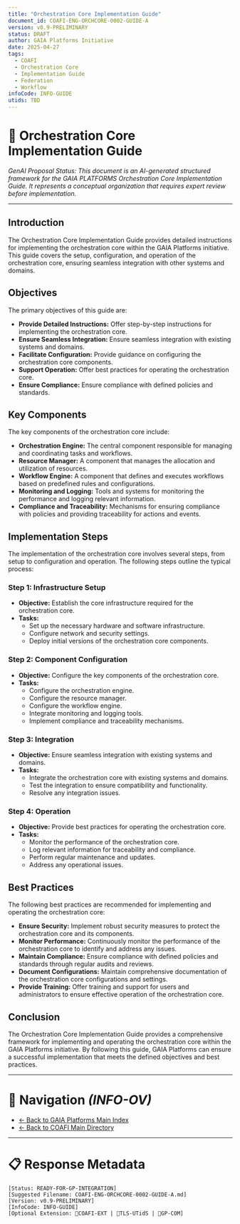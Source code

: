 ```yaml
---
title: "Orchestration Core Implementation Guide"
document_id: COAFI-ENG-ORCHCORE-0002-GUIDE-A
version: v0.9-PRELIMINARY
status: DRAFT
author: GAIA Platforms Initiative
date: 2025-04-27
tags:
  - COAFI
  - Orchestration Core
  - Implementation Guide
  - Federation
  - Workflow
infoCode: INFO-GUIDE
utids: TBD
---
```


# 📜 Orchestration Core Implementation Guide

*GenAI Proposal Status: This document is an AI-generated structured framework for the GAIA PLATFORMS Orchestration Core Implementation Guide. It represents a conceptual organization that requires expert review before implementation.*

---

## Introduction

The Orchestration Core Implementation Guide provides detailed instructions for implementing the orchestration core within the GAIA Platforms initiative. This guide covers the setup, configuration, and operation of the orchestration core, ensuring seamless integration with other systems and domains.

## Objectives

The primary objectives of this guide are:

- **Provide Detailed Instructions:** Offer step-by-step instructions for implementing the orchestration core.
- **Ensure Seamless Integration:** Ensure seamless integration with existing systems and domains.
- **Facilitate Configuration:** Provide guidance on configuring the orchestration core components.
- **Support Operation:** Offer best practices for operating the orchestration core.
- **Ensure Compliance:** Ensure compliance with defined policies and standards.

## Key Components

The key components of the orchestration core include:

- **Orchestration Engine:** The central component responsible for managing and coordinating tasks and workflows.
- **Resource Manager:** A component that manages the allocation and utilization of resources.
- **Workflow Engine:** A component that defines and executes workflows based on predefined rules and configurations.
- **Monitoring and Logging:** Tools and systems for monitoring the performance and logging relevant information.
- **Compliance and Traceability:** Mechanisms for ensuring compliance with policies and providing traceability for actions and events.

## Implementation Steps

The implementation of the orchestration core involves several steps, from setup to configuration and operation. The following steps outline the typical process:

### Step 1: Infrastructure Setup

- **Objective:** Establish the core infrastructure required for the orchestration core.
- **Tasks:**
  - Set up the necessary hardware and software infrastructure.
  - Configure network and security settings.
  - Deploy initial versions of the orchestration core components.

### Step 2: Component Configuration

- **Objective:** Configure the key components of the orchestration core.
- **Tasks:**
  - Configure the orchestration engine.
  - Configure the resource manager.
  - Configure the workflow engine.
  - Integrate monitoring and logging tools.
  - Implement compliance and traceability mechanisms.

### Step 3: Integration

- **Objective:** Ensure seamless integration with existing systems and domains.
- **Tasks:**
  - Integrate the orchestration core with existing systems and domains.
  - Test the integration to ensure compatibility and functionality.
  - Resolve any integration issues.

### Step 4: Operation

- **Objective:** Provide best practices for operating the orchestration core.
- **Tasks:**
  - Monitor the performance of the orchestration core.
  - Log relevant information for traceability and compliance.
  - Perform regular maintenance and updates.
  - Address any operational issues.

## Best Practices

The following best practices are recommended for implementing and operating the orchestration core:

- **Ensure Security:** Implement robust security measures to protect the orchestration core and its components.
- **Monitor Performance:** Continuously monitor the performance of the orchestration core to identify and address any issues.
- **Maintain Compliance:** Ensure compliance with defined policies and standards through regular audits and reviews.
- **Document Configurations:** Maintain comprehensive documentation of the orchestration core configurations and settings.
- **Provide Training:** Offer training and support for users and administrators to ensure effective operation of the orchestration core.

## Conclusion

The Orchestration Core Implementation Guide provides a comprehensive framework for implementing and operating the orchestration core within the GAIA Platforms initiative. By following this guide, GAIA Platforms can ensure a successful implementation that meets the defined objectives and best practices.

---

# 🧭 Navigation *(INFO-OV)*
- [← Back to GAIA Platforms Main Index](../../README.md)
- [← Back to COAFI Main Directory](../README.md)

---

# 📋 Response Metadata
```plaintext
[Status: READY-FOR-GP-INTEGRATION]
[Suggested Filename: COAFI-ENG-ORCHCORE-0002-GUIDE-A.md]
[Version: v0.9-PRELIMINARY]
[InfoCode: INFO-GUIDE]
[Optional Extension: 🔹COAFI-EXT | 🔹TLS-UTidS | 🔹GP-COM]
```
